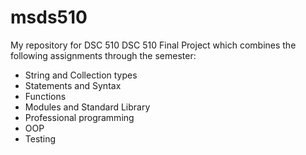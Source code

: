 # msds510
My repository for DSC 510
DSC 510 Final Project which combines the following assignments through the semester:
- String and Collection types
- Statements and Syntax
- Functions
- Modules and Standard Library
- Professional programming
- OOP
- Testing 
